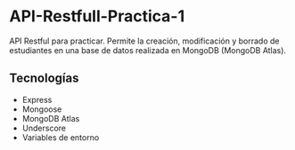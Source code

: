 # API-Restfull-Practica-1
API Restful para practicar. Permite la creación, modificación y borrado de estudiantes en una base de datos realizada en MongoDB (MongoDB Atlas).

## Tecnologías
- Express
- Mongoose
- MongoDB Atlas
- Underscore
- Variables de entorno

